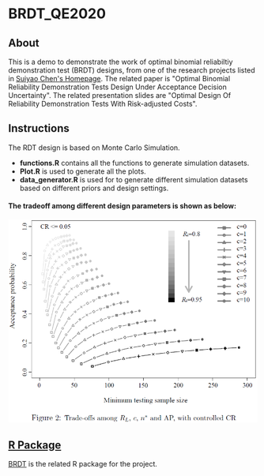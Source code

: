 # BRDT_QE2020

## About
This is a demo to demonstrate the work of optimal binomial reliabiltiy demonstration test (BRDT) designs, from one of the research projects listed in [Suiyao Chen's Homepage](https://sites.google.com/mail.usf.edu/suiyaochen-professional/publication?authuser=0). The related paper is "Optimal Binomial Reliability Demonstration Tests Design Under Acceptance Decision Uncertainty". The related presentation slides are "Optimal Design Of Reliability Demonstration Tests With Risk-adjusted Costs".



## Instructions
The RDT design is based on Monte Carlo Simulation.
- **functions.R** contains all the functions to generate simulation datasets.
- **Plot.R** is used to generate all the plots.
- **data_generator.R** is used for to generate different simulation datasets based on different priors and design settings.

#### The tradeoff among different design parameters is shown as below:
![](Tradeoff.png)


## [R Package](Rpackage)
[BRDT](https://github.com/ericchen12377/BRDT) is the related R package for the project. 
